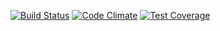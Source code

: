 [![Build Status](https://travis-ci.org/RawTech/togglr.svg?branch=master)](https://travis-ci.org/RawTech/togglr)
[![Code Climate](https://codeclimate.com/github/RawTech/togglr/badges/gpa.svg)](https://codeclimate.com/github/RawTech/togglr)
[![Test Coverage](https://codeclimate.com/github/RawTech/togglr/badges/coverage.svg)](https://codeclimate.com/github/RawTech/togglr/coverage)
